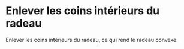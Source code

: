 Enlever les coins intérieurs du radeau
====
Enlever les coins intérieurs du radeau, ce qui rend le radeau convexe.